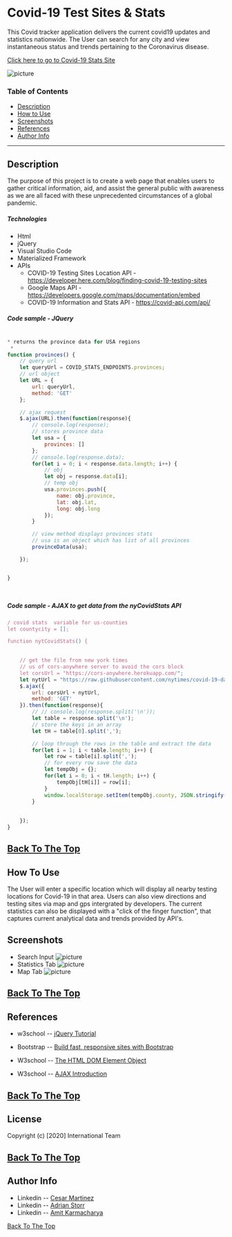 # Covid-19 Test Sites & Stats

This Covid tracker application delivers the current covid19 updates and statistics nationwide. The User can search for any city and view instantaneous status and trends pertaining to the Coronavirus disease.

[Click here to go to Covid-19 Stats Site](https://chernanma.github.io/Project_1/)

![picture](./Assets/Images/webpage.jpg)

### Table of Contents
- [Description](#description)
- [How to Use](#how-to-use)
- [Screenshots](#screenshots)
- [References](#references)
- [Author Info](#author-info)
---
## Description
 
The purpose of this project is to create a web page that enables users to gather critical information, aid, and assist the general public with awareness as we are all faced with these unprecedented circumstances of a global pandemic.

##### Technologies

- Html
- jQuery
- Visual Studio Code
- Materialized Framework
- APIs
    - COVID-19 Testing Sites Location API - https://developer.here.com/blog/finding-covid-19-testing-sites
    - Google Maps API - https://developers.google.com/maps/documentation/embed
    - COVID-19 Information and Stats API - https://covid-api.com/api/

##### Code sample - JQuery
#

```js
* returns the province data for USA regions
 *
function provinces() {
    // query url
    let queryUrl = COVID_STATS_ENDPOINTS.provinces;
    // url object
    let URL = {
        url: queryUrl,
        method: 'GET'
    };

    // ajax request
    $.ajax(URL).then(function(response){
        // console.log(response);
        // stores province data
        let usa = {
            provinces: []
        };
        // console.log(response.data);
        for(let i = 0; i < response.data.length; i++) {
            // obj
            let obj = response.data[i];
            // temp obj
            usa.provinces.push({
                name: obj.province,
                lat: obj.lat,
                long: obj.long
            });
        } 

        // view method displays provinces stats
        // usa is an object which has list of all provinces
        provinceData(usa);

    });


}




```
##### Code sample - AJAX to get data from the nyCovidStats API


```js
/ covid stats  variable for us-counties
let countycity = [];

function nytCovidStats() {  
    

    // get the file from new york times
    // us of cors-anywhere server to avoid the cors block
    let corsUrl = "https://cors-anywhere.herokuapp.com/";
    let nytUrl = "https://raw.githubusercontent.com/nytimes/covid-19-data/master/live/us-counties.csv";
    $.ajax({
        url: corsUrl + nytUrl,
        method: 'GET'
    }).then(function(response){
        // // console.log(response.split('\n'));
        let table = response.split('\n');
        // store the keys in an array
        let tH = table[0].split(',');

        // loop through the rows in the table and extract the data
        for(let i = 1; i < table.length; i++) {
            let row = table[i].split(',');
            // for every row save the data
            let tempObj = {};
            for(let i = 0; i < tH.length; i++) {
                tempObj[tH[i]] = row[i];
            }
            window.localStorage.setItem(tempObj.county, JSON.stringify(tempObj));
        }
        
        
    });
}
```
[Back To The Top](#Covid-19-Test-Sites-&-stats)
---
## How To Use

 The User will enter a specific location which will display all nearby testing locations for Covid-19 in that area. Users can also view directions and testing sites via map and gps intergrated by developers. The current statistics can also be displayed with a "click of the finger function", that captures current analytical data and trends provided by API's. 

## Screenshots

- Search Input
![picture](./assets/Images/input.jpg)
- Statistics Tab 
![picture](./assets/Images/stats.jpg)
- Map Tab
![picture](./assets/Images/mapup.jpg)

[Back To The Top](#Covid-19-Test-Sites-&-stats)
---
## References
- w3school -- [jQuery Tutorial](https://www.w3schools.com/jquery/)
- Bootstrap -- [Build fast, responsive sites with Bootstrap](https://getbootstrap.com/)
- W3school -- [The HTML DOM Element Object](https://www.w3schools.com/jsref/dom_obj_all.asp)

- W3school -- [AJAX Introduction](https://www.w3schools.com/js/js_ajax_intro.asp)


[Back To The Top](#Covid-19-Test-Sites-&-stats)
---
## License
Copyright (c) [2020] International Team

[Back To The Top](#Covid-19-Test-Sites-&-stats)
---
## Author Info
- Linkedin -- [Cesar Martinez](https://www.linkedin.com/in/cesar-martinez-3986b3120/)
- Linkedin -- [Adrian Storr](https://www.linkedin.com/in/adrian-storr-98773731)
- Linkedin -- [Amit Karmacharya](https://www.linkedin.com/in/amit-karmacharya-b344731ab/)

[Back To The Top](#Covid-19-Test-Sites-&-stats)

